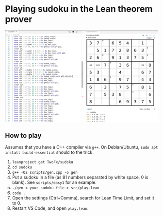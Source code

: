 # Playing sudoku in the Lean theorem prover

![Screenshot](/screenshot/screenshot.jpg)

## How to play

Assumes that you have a C++ compiler via `g++`. On Debian/Ubuntu,
`sudo apt install build-essential` should to the trick.

1. `leanproject get TwoFx/sudoku`
2. `cd sudoku`
3. `g++ -O2 scripts/gen.cpp -o gen`
4. Put a sudoku in a file (as 81 numbers separated by white space, 0 is blank). See `scripts/easy1` for an example.
5. `./gen < your_sudoku_file > src/play.lean`
6. `code .`
7. Open the settings (Ctrl+Comma), search for Lean Time Limit, and set it to 0.
8. Restart VS Code, and open `play.lean`.
